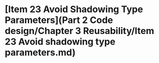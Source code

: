 # \[Item 23 Avoid Shadowing Type Parameters]\(Part 2 Code design/Chapter 3 Reusability/Item 23 Avoid shadowing type parameters.md)

